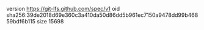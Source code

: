 version https://git-lfs.github.com/spec/v1
oid sha256:39de2018d69e360c3a410da50d86dd5b961ec7150a9478dd99b46859bdf6b115
size 15698
